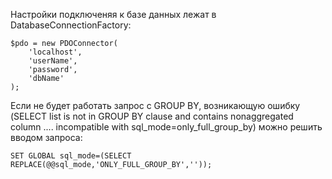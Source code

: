 Настройки подключеняя к базе данных лежат в DatabaseConnectionFactory:

    $pdo = new PDOConnector(
        'localhost',
        'userName',
        'password',
        'dbName'
    );

Если не будет работать запрос с GROUP BY, возникающую ошибку (SELECT list is not in GROUP BY clause and contains nonaggregated column .... incompatible with sql_mode=only_full_group_by) можно решить вводом запроса:

    SET GLOBAL sql_mode=(SELECT REPLACE(@@sql_mode,'ONLY_FULL_GROUP_BY',''));